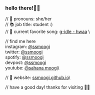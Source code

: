 ### hello there!👋✨

// 💖 pronouns: she/her \
// 📚 job title: student :) \
// 🎹 current favorite song: [g-idle - hwaa](https://youtu.be/z3szNvgQxHo) \

// find me here <br>
instagram: [@ssmoogi](https://www.instagram.com/ssmoogi)\
twitter: [@ssmoogi](https://twitter.com/ssmoogi)\
spotify: [@ssmoogi](https://open.spotify.com/user/ssmoogi)\
devpost: [@ssmoogi](https://devpost.com/ssmoogi)\
youtube: [@sahana moogi](https://www.youtube.com/channel/UCAKNiiL6mArE_O0kqPbyq_A)\

// 🔗 website: [ssmoogi.github.io](https://ssmoogi.github.io/)\

<!--[![HitCount](http://hits.dwyl.com/ssmoogi/ssmoogi.svg)](http://hits.dwyl.com/ssmoogi/ssmoogi)-->

// have a good day! thanks for visiting 🦋✨
